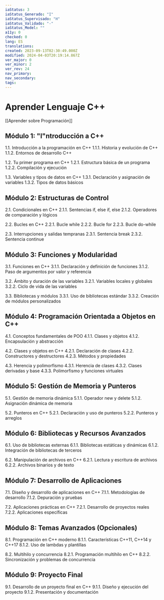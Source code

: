 ```yaml
---
iaStatus: 3
iaStatus_Generado: "I"
iaStatus_Supervisado: "H"
iaStatus_Validado: "-"
iaStatus_Model: ""
a11y: 0
checked: 0
lang: ES
translations: 
created: 2023-09-13T02:30:49.000Z
modified: 2024-04-03T20:19:14.867Z
ver_major: 0
ver_minor: 2
ver_rev: 24
nav_primary: 
nav_secondary: 
tags:
---
```

# Aprender Lenguaje C++

[[Aprender sobre Programación]]

## Módulo 1: "I"ntroducción a C++

1.1. Introducción a la programación en C++
   1.1.1. Historia y evolución de C++
   1.1.2. Entornos de desarrollo C++

1.2. Tu primer programa en C++
   1.2.1. Estructura básica de un programa
   1.2.2. Compilación y ejecución

1.3. Variables y tipos de datos en C++
   1.3.1. Declaración y asignación de variables
   1.3.2. Tipos de datos básicos

## Módulo 2: Estructuras de Control

2.1. Condicionales en C++
   2.1.1. Sentencias if, else if, else
   2.1.2. Operadores de comparación y lógicos

2.2. Bucles en C++
   2.2.1. Bucle while
   2.2.2. Bucle for
   2.2.3. Bucle do-while

2.3. Interrupciones y salidas tempranas
   2.3.1. Sentencia break
   2.3.2. Sentencia continue

## Módulo 3: Funciones y Modularidad

3.1. Funciones en C++
   3.1.1. Declaración y definición de funciones
   3.1.2. Paso de argumentos por valor y referencia

3.2. Ámbito y duración de las variables
   3.2.1. Variables locales y globales
   3.2.2. Ciclo de vida de las variables

3.3. Bibliotecas y módulos
   3.3.1. Uso de bibliotecas estándar
   3.3.2. Creación de módulos personalizados

## Módulo 4: Programación Orientada a Objetos en C++

4.1. Conceptos fundamentales de POO
   4.1.1. Clases y objetos
   4.1.2. Encapsulación y abstracción

4.2. Clases y objetos en C++
   4.2.1. Declaración de clases
   4.2.2. Constructores y destructores
   4.2.3. Métodos y propiedades

4.3. Herencia y polimorfismo
   4.3.1. Herencia de clases
   4.3.2. Clases derivadas y base
   4.3.3. Polimorfismo y funciones virtuales

## Módulo 5: Gestión de Memoria y Punteros

5.1. Gestión de memoria dinámica
   5.1.1. Operador new y delete
   5.1.2. Asignación dinámica de memoria

5.2. Punteros en C++
   5.2.1. Declaración y uso de punteros
   5.2.2. Punteros y arreglos

## Módulo 6: Bibliotecas y Recursos Avanzados

6.1. Uso de bibliotecas externas
   6.1.1. Bibliotecas estáticas y dinámicas
   6.1.2. Integración de bibliotecas de terceros

6.2. Manipulación de archivos en C++
   6.2.1. Lectura y escritura de archivos
   6.2.2. Archivos binarios y de texto

## Módulo 7: Desarrollo de Aplicaciones

7.1. Diseño y desarrollo de aplicaciones en C++
   7.1.1. Metodologías de desarrollo
   7.1.2. Depuración y pruebas

7.2. Aplicaciones prácticas en C++
   7.2.1. Desarrollo de proyectos reales
   7.2.2. Aplicaciones específicas

## Módulo 8: Temas Avanzados (Opcionales)

8.1. Programación en C++ moderno
   8.1.1. Características C++11, C++14 y C++17
   8.1.2. Uso de lambdas y plantillas

8.2. Multihilo y concurrencia
   8.2.1. Programación multihilo en C++
   8.2.2. Sincronización y problemas de concurrencia

## Módulo 9: Proyecto Final

9.1. Desarrollo de un proyecto final en C++
   9.1.1. Diseño y ejecución del proyecto
   9.1.2. Presentación y documentación

